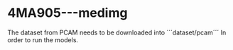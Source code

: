 # 4MA905---medimg
The dataset from PCAM needs to be downloaded into ´´´dataset/pcam´´´ In order to run the models.
